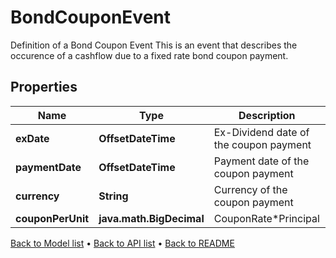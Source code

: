 

# BondCouponEvent

Definition of a Bond Coupon Event  This is an event that describes the occurence of a cashflow due to a fixed rate bond coupon payment.

## Properties

| Name | Type | Description | Notes |
|------------ | ------------- | ------------- | -------------|
|**exDate** | **OffsetDateTime** | Ex-Dividend date of the coupon payment |  [optional] |
|**paymentDate** | **OffsetDateTime** | Payment date of the coupon payment |  [optional] |
|**currency** | **String** | Currency of the coupon payment |  |
|**couponPerUnit** | **java.math.BigDecimal** | CouponRate*Principal |  [optional] |



[Back to Model list](../README.md#documentation-for-models) &#8226; [Back to API list](../README.md#documentation-for-api-endpoints) &#8226; [Back to README](../README.md)


